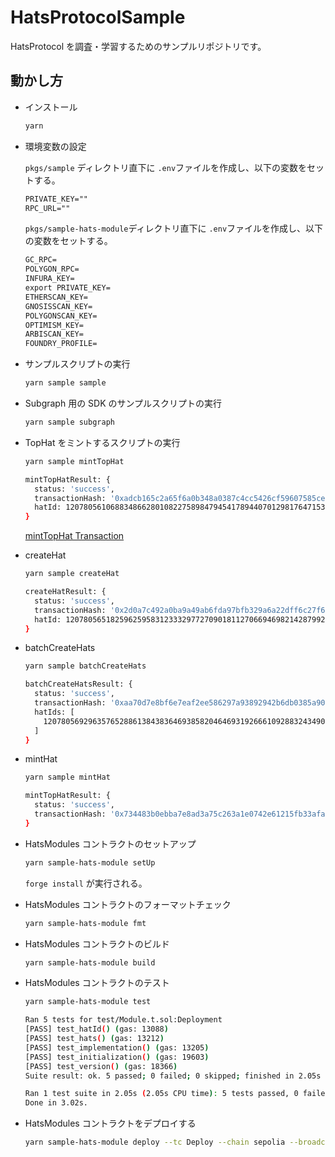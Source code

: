 # HatsProtocolSample

HatsProtocol を調査・学習するためのサンプルリポジトリです。

## 動かし方

- インストール

  ```bash
  yarn
  ```

- 環境変数の設定

  `pkgs/sample` ディレクトリ直下に `.env`ファイルを作成し、以下の変数をセットする。

  ```txt
  PRIVATE_KEY=""
  RPC_URL=""
  ```

  `pkgs/sample-hats-module`ディレクトリ直下に `.env`ファイルを作成し、以下の変数をセットする。

  ```txt
  GC_RPC=
  POLYGON_RPC=
  INFURA_KEY=
  export PRIVATE_KEY=
  ETHERSCAN_KEY=
  GNOSISSCAN_KEY=
  POLYGONSCAN_KEY=
  OPTIMISM_KEY=
  ARBISCAN_KEY=
  FOUNDRY_PROFILE=
  ```

- サンプルスクリプトの実行

  ```bash
  yarn sample sample
  ```

- Subgraph 用の SDK のサンプルスクリプトの実行

  ```bash
  yarn sample subgraph
  ```

- TopHat をミントするスクリプトの実行

  ```bash
  yarn sample mintTopHat
  ```

  ```bash
  mintTopHatResult: {
    status: 'success',
    transactionHash: '0xadcb165c2a65f6a0b348a0387c4cc5426cf59607585ce32e486454efaf5b977a',
    hatId: 12078056106883486628010822758984794541789440701298176471534417391648768n
  }
  ```

  [mintTopHat Transaction](https://sepolia.etherscan.io/tx/0xadcb165c2a65f6a0b348a0387c4cc5426cf59607585ce32e486454efaf5b977a)

- createHat

  ```bash
  yarn sample createHat
  ```

  ```bash
  createHatResult: {
    status: 'success',
    transactionHash: '0x2d0a7c492a0ba9a49ab6fda97bfb329a6a22dff6c27f65670ab97fe229b03898',
    hatId: 12078056518259625958312333297727090181127066946982142879929383228801024n
  }
  ```

- batchCreateHats

  ```bash
  yarn sample batchCreateHats
  ```

  ```bash
  batchCreateHatsResult: {
    status: 'success',
    transactionHash: '0xaa70d7e8bf6e7eaf2ee586297a93892942b6db0385a90f11f117de9826fd6654',
    hatIds: [
      12078056929635765288613843836469385820464693192666109288324349065953280n
    ]
  }
  ```

- mintHat

  ```bash
  yarn sample mintHat
  ```

  ```bash
  mintTopHatResult: {
    status: 'success',
    transactionHash: '0x734483b0ebba7e8ad3a75c263a1e0742e61215fb33afae2feb06356fce30987c'
  }
  ```

- HatsModules コントラクトのセットアップ

  ```bash
  yarn sample-hats-module setUp
  ```

  `forge install` が実行される。

- HatsModules コントラクトのフォーマットチェック

  ```bash
  yarn sample-hats-module fmt
  ```

- HatsModules コントラクトのビルド

  ```bash
  yarn sample-hats-module build
  ```

- HatsModules コントラクトのテスト

  ```bash
  yarn sample-hats-module test
  ```

  ```bash
  Ran 5 tests for test/Module.t.sol:Deployment
  [PASS] test_hatId() (gas: 13088)
  [PASS] test_hats() (gas: 13212)
  [PASS] test_implementation() (gas: 13205)
  [PASS] test_initialization() (gas: 19603)
  [PASS] test_version() (gas: 18366)
  Suite result: ok. 5 passed; 0 failed; 0 skipped; finished in 2.05s (1.08ms CPU time)

  Ran 1 test suite in 2.05s (2.05s CPU time): 5 tests passed, 0 failed, 0 skipped (5 total tests)
  Done in 3.02s.
  ```

- HatsModules コントラクトをデプロイする

  ```bash
  yarn sample-hats-module deploy --tc Deploy --chain sepolia --broadcast --verify
  ```

